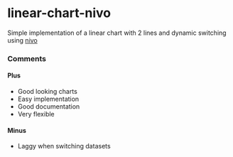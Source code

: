 # linear-chart-nivo

Simple implementation of a linear chart with 2 lines and dynamic switching using [nivo](http://nivo.rocks/)

### Comments

#### Plus
- Good looking charts
- Easy implementation
- Good documentation
- Very flexible

#### Minus
- Laggy when switching datasets
